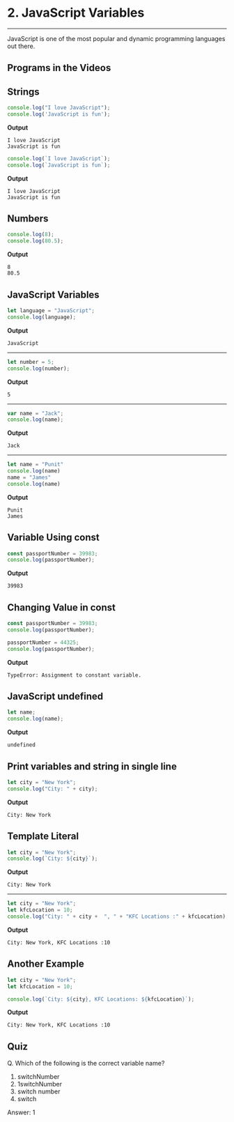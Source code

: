 # 2. JavaScript Variables
***
JavaScript is one of the most popular and dynamic programming languages out there.
## Programs in the Videos

## Strings
```js
console.log("I love JavaScript");
console.log('JavaScript is fun');
```
**Output**

```
I love JavaScript
JavaScript is fun
```
```js
console.log(`I love JavaScript`);
console.log(`JavaScript is fun`);
```
**Output**

```
I love JavaScript
JavaScript is fun
```
## Numbers
```js
console.log(8);
console.log(80.5);
```
**Output**

```
8
80.5

```
## JavaScript Variables
```js
let language = "JavaScript";
console.log(language);
```
**Output**

```
JavaScript
```
***
```js
let number = 5;
console.log(number);
```
**Output**

```
5
```
***
```js
var name = "Jack";
console.log(name);
```
**Output**

```
Jack
```
***
```js
let name = "Punit"
console.log(name)
name = "James"
console.log(name)
```
**Output**
```
Punit
James
```
## Variable Using const
```js
const passportNumber = 39983;
console.log(passportNumber);
```
**Output**
```
39983
```
## Changing Value in const
```js
const passportNumber = 39983;
console.log(passportNumber);

passportNumber = 44325;
console.log(passportNumber);
```
**Output**
```
TypeError: Assignment to constant variable.
```
## JavaScript undefined
```js
let name;
console.log(name);
```
**Output**
```
undefined
```
## Print variables and string in single line
```js
let city = "New York";
console.log("City: " + city);
```
**Output**
```
City: New York
```
## Template Literal
```js
let city = "New York";
console.log(`City: ${city}`);
```
**Output**
```
City: New York
```
***
```js
let city = "New York";
let kfcLocation = 10;
console.log("City: " + city +  ", " + "KFC Locations :" + kfcLocation);
```
**Output**
```
City: New York, KFC Locations :10
```
## Another Example
```js
let city = "New York";
let kfcLocation = 10;

console.log(`City: ${city}, KFC Locations: ${kfcLocation}`);
```
**Output**
```
City: New York, KFC Locations :10
```

## Quiz
Q. Which of the following is the correct variable name?

1. switchNumber
2. 1switchNumber
3. switch number
4. switch

Answer: 1

